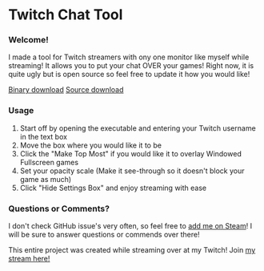 # Twitch Chat Tool

### Welcome!

I made a tool for Twitch streamers with ony one monitor like myself while streaming! It allows you to put your chat OVER your games! Right now, it is quite ugly but is open source so feel free to update it how you would like!

[Binary download](https://thaisen.pw/twitchtool/Twitch%20Tool.exe)
[Source download](https://github.com/ThaisenPM/Twitch-Chat-Tool/archive/master.zip)

### Usage

1. Start off by opening the executable and entering your Twitch username in the text box
2. Move the box where you would like it to be
3. Click the "Make Top Most" if you would like it to overlay Windowed Fullscreen games
4. Set your opacity scale (Make it see-through so it doesn't block your game as much)
5. Click "Hide Settings Box" and enjoy streaming with ease

### Questions or Comments?

I don't check GitHub issue's very often, so feel free to [add me on Steam](steam://friends/add/76561198219057417)! I will be sure to answer questions or commends over there!

This entire project was created while streaming over at my Twitch! Join [my stream here!](https://Twitch.tv/Thaisen)
